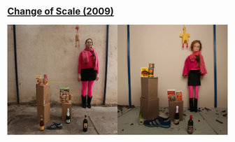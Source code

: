 ## [Change of Scale (2009)](/c/projects/change_of_scale-2009)

<a href="/c/projects/change_of_scale-2009">

![_full](change_of_scale-2009/3.webp)

</a>